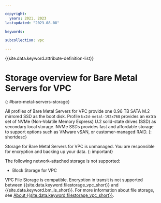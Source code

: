 ```yaml
---

copyright:
  years: 2021, 2023
lastupdated: "2023-08-08"

keywords:

subcollection: vpc

---
```


{{site.data.keyword.attribute-definition-list}}

# Storage overview for Bare Metal Servers for VPC
{: #bare-metal-servers-storage}

All profiles of Bare Metal Servers for VPC provide one 0.96 TB SATA M.2 mirrored SSD as the boot disk. Profile `bx2d-metal-192x768` provides an extra set of NVMe (Non-Volatile Memory Express) U.2 solid-state drives (SSD) as secondary local storage. NVMe SSDs provides fast and affordable storage to support options such as VMware vSAN, or customer-managed RAID.
{: shortdesc}

Storage for Bare Metal Servers for VPC is unmanaged. You are responsible for encryption and backing up your data.
{: important}

<!--The total size of the NVMe SSD set varies depending on the profile you select. The NVMe drives are empty by default.-->

The following network-attached storage is not supported:
* Block Storage for VPC

VPC File Storage is compatible. Encryption in transit is not supported between {{site.data.keyword.filestorage_vpc_short}} and {{site.data.keyword.bm_is_short}}. For more information about file storage, see [About {{site.data.keyword.filestorage_vpc_short}}](/docs/vpc?topic=vpc-file-storage-vpc-about).
